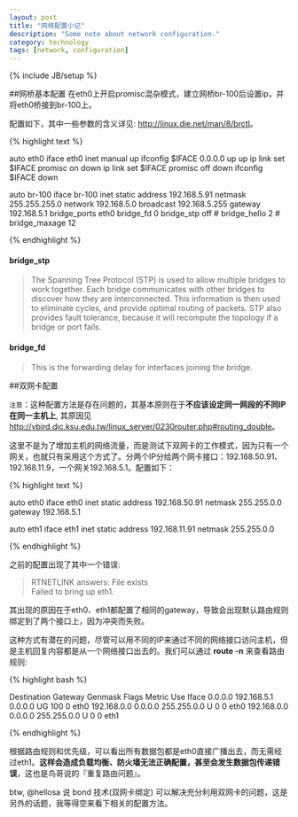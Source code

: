 ```yaml
---
layout: post
title: "网络配置小记"
description: "Some note about network configuration."
category: technology
tags: [network, configuration]
---
```

{% include JB/setup %}

##网桥基本配置
在eth0上开启promisc混杂模式，建立网桥br-100后设置ip，并将eth0桥接到br-100上。

配置如下，其中一些参数的含义详见: <http://linux.die.net/man/8/brctl>。

{% highlight text %}

auto eth0
iface eth0 inet manual
    up ifconfig $IFACE 0.0.0.0 up
    up ip link set $IFACE promisc on
    down ip link set $IFACE promisc off
    down ifconfig $IFACE down

auto br-100
iface br-100 inet static
    address 192.168.5.91
    netmask 255.255.255.0
    network 192.168.5.0
    broadcast 192.168.5.255
    gateway 192.168.5.1
    bridge_ports eth0
    bridge_fd 0
    bridge_stp off
    # bridge_hello 2
    # bridge_maxage 12

{% endhighlight %}

#### bridge\_stp
> The Spanning Tree Protocol (STP) is used to allow multiple bridges
> to work together. Each bridge communicates with other bridges to
> discover how they are interconnected. This information is then used
> to eliminate cycles, and provide optimal routing of packets. 
> STP also provides fault tolerance, because it will recompute the
> topology if a bridge or port fails.

#### bridge\_fd
> This is the forwarding delay for interfaces joining the bridge.


##双网卡配置

`注意`：这种配置方法是存在问题的，其基本原则在于**不应该设定同一网段的不同IP在同一主机上**, 其原因见<http://vbird.dic.ksu.edu.tw/linux_server/0230router.php#routing_double>。

这里不是为了增加主机的网络流量，而是测试下双网卡的工作模式，因为只有一个网关，也就只有采用这个方式了。分两个IP分给两个网卡接口：192.168.50.91、192.168.11.9，一个网关192.168.5.1。配置如下：

{% highlight text %}

auto eth0
iface eth0 inet static
    address 192.168.50.91
    netmask 255.255.0.0
    gateway 192.168.5.1

auto eth1
iface eth1 inet static
    address 192.168.11.91
    netmask 255.255.0.0

{% endhighlight %}

之前的配置出现了其中一个错误:

> RTNETLINK answers: File exists   
> Failed to bring up eth1.

其出现的原因在于eth0、eth1都配置了相同的gateway，导致会出现默认路由规则绑定到了两个接口上，因为冲突而失败。

这种方式有潜在的问题，尽管可以用不同的IP来通过不同的网络接口访问主机，但是主机回复内容都是从一个网络接口出去的。我们可以通过 **route -n** 来查看路由规则:

{% highlight bash %}

Destination  Gateway      Genmask      Flags  Metric Use Iface
0.0.0.0      192.168.5.1  0.0.0.0      UG     100    0 eth0
192.168.0.0  0.0.0.0      255.255.0.0  U      0      0 eth0
192.168.0.0  0.0.0.0      255.255.0.0  U      0      0 eth1

{% endhighlight %}

根据路由规则和优先级，可以看出所有数据包都是eth0直接广播出去，而无需经过eth1。**这样会造成负载均衡、防火墙无法正确配置，甚至会发生数据包传递错误**，这也是鸟哥说的『重复路由问题』。

btw, @hellosa 说 bond 技术(双网卡绑定) 可以解决充分利用双网卡的问题，这是另外的话题，我等得空来看下相关的配置方法。


